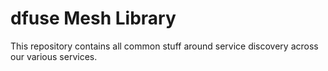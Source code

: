 # dfuse Mesh Library

This repository contains all common stuff around service discovery across our various services.
